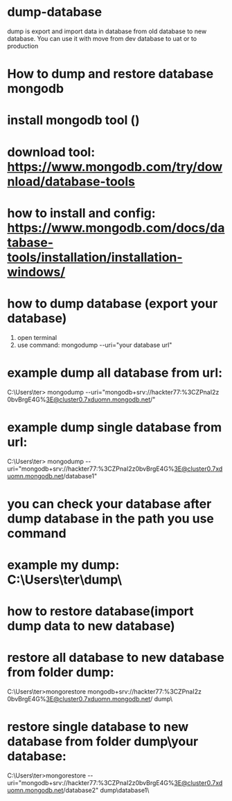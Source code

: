 # dump-database
dump is export and import data in database from old database to new database.
You can use it with move from dev database to uat or to production

# How to dump and restore database mongodb
# install mongodb tool ()
  # download tool: https://www.mongodb.com/try/download/database-tools
  # how to install and config:  https://www.mongodb.com/docs/database-tools/installation/installation-windows/
  
# how to dump database (export your database)
  1. open terminal
  2. use command:
     mongodump --uri="your database url"
     
# example dump all database from url: 
  C:\Users\ter> mongodump --uri="mongodb+srv://hackter77:%3CZPnaI2z 0bvBrgE4G%3E@cluster0.7xduomn.mongodb.net/"
# example dump single database from url: 
  C:\Users\ter> mongodump --uri="mongodb+srv://hackter77:%3CZPnaI2z0bvBrgE4G%3E@cluster0.7xduomn.mongodb.net/database1"
  
# you can check your database after dump database in the path you use command 
# example my dump: C:\Users\ter\dump\

# how to restore database(import dump data to new database)
# restore all database to new database  from folder dump:
C:\Users\ter>mongorestore mongodb+srv://hackter77:%3CZPnaI2z 0bvBrgE4G%3E@cluster0.7xduomn.mongodb.net/ dump\
# restore single database to new database from folder dump\your database: 
C:\Users\ter>mongorestore --uri="mongodb+srv://hackter77:%3CZPnaI2z0bvBrgE4G%3E@cluster0.7xduomn.mongodb.net/database2" dump\database1\
